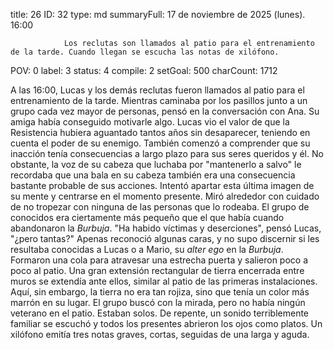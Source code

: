 title:          26
ID:             32
type:           md
summaryFull:    17 de noviembre de 2025 (lunes). 16:00
                
                Los reclutas son llamados al patio para el entrenamiento de la tarde. Cuando llegan se escucha las notas de xilófono.
POV:            0
label:          3
status:         4
compile:        2
setGoal:        500
charCount:      1712


A las 16:00, Lucas y los demás reclutas fueron llamados al patio para el entrenamiento de la tarde. Mientras caminaba por los pasillos junto a un grupo cada vez mayor de personas, pensó en la conversación con Ana.
Su amiga había conseguido motivarle algo. Lucas vio el valor de que la Resistencia hubiera aguantado tantos años sin desaparecer, teniendo en cuenta el poder de su enemigo. También comenzó a comprender que su inacción tenía consecuencias a largo plazo para sus seres queridos y él.
No obstante, la voz de su cabeza que luchaba por "mantenerlo a salvo" le recordaba que una bala en su cabeza también era una consecuencia bastante probable de sus acciones.
Intentó apartar esta última imagen de su mente y centrarse en el momento presente. Miró alrededor con cuidado de no tropezar con ninguna de las personas que lo rodeaba.
El grupo de conocidos era ciertamente más pequeño que el que había cuando abandonaron la *Burbuja*.
"Ha habido víctimas y deserciones", pensó Lucas, "¿pero tantas?"
Apenas reconoció algunas caras, y no supo discernir si les resultaba conocidas a Lucas o a Mario, su *alter ego* en la *Burbuja*.
Formaron una cola para atravesar una estrecha puerta y salieron poco a poco al patio.
Una gran extensión rectangular de tierra encerrada entre muros se extendía ante ellos, similar al patio de las primeras instalaciones. Aquí, sin embargo, la tierra no era tan rojiza, sino que tenía un color más marrón en su lugar.
El grupo buscó con la mirada, pero no había ningún veterano en el patio. Estaban solos.
De repente, un sonido terriblemente familiar se escuchó y todos los presentes abrieron los ojos como platos.
Un xilófono emitía tres notas graves, cortas, seguidas de una larga y aguda.